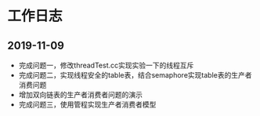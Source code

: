 # 工作日志

## 2019-11-09
- 完成问题一，修改threadTest.cc实现实验一下的线程互斥
- 完成问题二，实现线程安全的table表，结合semaphore实现table表的生产者消费问题
- 增加双向链表的生产者消费者问题的演示
- 完成问题三，使用管程实现生产者消费者模型